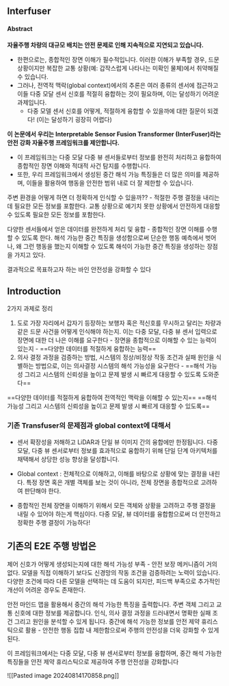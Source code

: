 ## Interfuser


#### Abstract

**자율주행 차량의 대규모 배치는 안전 문제로 인해 지속적으로 지연되고 있습니다.**

- 한편으로는, 종합적인 장면 이해가 필수적입니다. 이러한 이해가 부족할 경우, 드문 상황이지만 복잡한 교통 상황(예: 갑작스럽게 나타나는 미확인 물체)에서 취약해질 수 있습니다.
- 그러나, 전역적 맥락(global context)에서의 추론은 여러 종류의 센서에 접근하고 이들 다중 모달 센서 신호를 적절히 융합하는 것이 필요하며, 이는 달성하기 어려운 과제입니다.
	- 다중 모델 센서 신호를 어떻게, 적절하게 융합할 수 있을까에 대한 질문이 되겠다! (이는 달성하기 굉장히 어렵다)


**이 논문에서 우리는 Interpretable Sensor Fusion Transformer (InterFuser)라는 안전 강화 자율주행 프레임워크를 제안합니다.**

- 이 프레임워크는 다중 모달 다중 뷰 센서들로부터 정보를 완전히 처리하고 융합하여 종합적인 장면 이해와 적대적 사건 탐지를 수행합니다.
- 또한, 우리 프레임워크에서 생성된 중간 해석 가능 특징들은 더 많은 의미를 제공하며, 이들을 활용하여 행동을 안전한 범위 내로 더 잘 제한할 수 있습니다.


주변 환경을 어떻게 하면 더 정확하게 인식할 수 있을까?? - 적절한 주행 결정을 내리는데 필요한 모든 정보를 포함한다. 교통 상황으로 예기치 못한 상황에서 안전하게 대응할 수 있도록 필요한 모든 정보를 포함한다. 

다양한 센서들에서 얻은 데이터를 완전하게 처리 및 융합 - 종합적인 장면 이해를 수행할 수 있도록 한다. 해석 가능한 중간 특징을 생성함으로써 단순한 행동 예측에서 벗어나, 왜 그런 행동을 했는지 이해할 수 있도록 해석이 가능한 중간 특징을 생성하는 장점을 가지고 있다. 

결과적으로 목표하고자 하는 바인 안전성을 강화할 수 있다



## Introduction

2가지 과제로 정리

1. 도로 가장 자리에서 갑자기 등장하는 보행자 혹은 적신호를 무시하고 달리는 차량과 같은 드문 사건을 어떻게 인식해야 하는지. 이는 다중 모달, 다중 뷰 센서 입력으로 장면에 대한 더 나은 이해를 요구한다 - 장면을 종합적으로 이해할 수 있는 능력이 있는지 - ==다양한 데이터를 적절하게 융합하는 능력== 
2. 의사 결정 과정을 검증하는 방법, 시스템의 정상/비정상 작동 조건과 실패 원인을 식별하는 방법으로, 이는 의사결정 시스템의 해석 가능성을 요구한다 - ==해석 가능성 그리고 시스템의 신뢰성을 높이고 문제 발생 시 빠르게 대응할 수 있도록 도와준다== 

==다양한 데이터를 적절하게 융합하여 전역적인 맥락을 이해할 수 있는지==
==해석 가능성 그리고 시스템의 신뢰성을 높이고 문제 발생 시 빠르게 대응할 수 있도록==



### 기존 Transfuser의 문제점과 global context에 대해서 

- 센서 확장성을 저해하고 LiDAR과 단일 뷰 이미지 간의 융합에만 한정됩니다. 다중 모달, 다중 뷰 센서로부터 정보를 효과적으로 융합하기 위해 단일 단계 아키텍처를 채택해서 상당한 성능 향상을 달성합니다. 

- Global context : 전체적으로 이해하고, 이해를 바탕으로 상황에 맞는 결정을 내린다. 특정 장면 혹은 개별 객체를 보는 것이 아니라, 전체 장면을 종합적으로 고려하여 판단해야 한다.
- 종합적인 전체 장면을 이해하기 위해서 모든 객체와 상황을 고려하고 주행 결정을 내릴 수 있어야 하는게 핵심이다. 다중 모달, 뷰 데이터를 융합함으로써 더 안전하고 정확한 주행 결정이 가능하다! 


## 기존의 E2E 주행 방법은

제어 신호가 어떻게 생성되는지에 대한 해석 가능성 부족 - 안전 보장 메커니즘이 거의 없다. 모델을 직접 이해하기 보다도 신경망의 작동 조건을 검증하려는 노력이 있습니다. 다양한 조건에 따라 다른 모델을 선택하는 데 도움이 되지만, 피드백 부족으로 추가적인 개선이 어려운 경우도 존재한다. 

안전 마인드 맵을 활용해서 중간의 해석 가능한 특징을 출력합니다. 주변 객체 그리고 교통 신호에 대한 정보를 제공합니다. 인식, 의사 결정 과정을 드러내면서 명확한 실패 조건 그리고 원인을 분석할 수 있게 됩니다. 중간에 해석 가능한 정보를 안전 제약 휴리스틱으로 활용 - 안전한 행동 집합 내 제한함으로써 주행의 안전성을 더욱 강화할 수 있게 된다. 

이 프레임워크에서는 다중 모달, 다중 뷰 센서로부터 정보를 융합하며, 중간 해석 가능한 특징들을 안전 제약 휴리스틱으로 제공하여 주행 안전성을 강화합니다

![[Pasted image 20240814170858.png]]